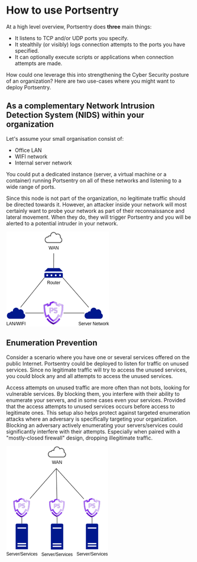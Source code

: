 # How to use Portsentry

At a high level overview, Portsentry does **three** main things:

* It listens to TCP and/or UDP ports you specify.
* It stealthily (or visibly) logs connection attempts to the ports you have specified.
* It can optionally execute scripts or applications when connection attempts are made.

How could one leverage this into strengthening the Cyber Security posture of an organization? Here are two use-cases where you might want to deploy Portsentry.

## As a complementary Network Intrusion Detection System (NIDS) within your organization

Let's assume your small organisation consist of:

* Office LAN
* WIFI network
* Internal server network

You could put a dedicated instance (server, a virtual machine or a container) running Portsentry on all of these networks and listening to a wide range of ports.

Since this node is not part of the organization, no legitimate traffic should be directed towards it. However, an attacker inside your network will most certainly want to probe your network as part of their reconnaissance and lateral movement. When they do, they will trigger Portsentry and you will be alerted to a potential intruder in your network.

![PortSentry Inside Internal Organization](images/PS-Int-Org.png)

## Enumeration Prevention

Consider a scenario where you have one or several services offered on the public Internet. Portsentry could be deployed to listen for traffic on unused services. Since no legitimate traffic will try to access the unused services, you could block any and all attempts to access the unused services.

Access attempts on unused traffic are more often than not bots, looking for vulnerable services. By blocking them, you interfere with their ability to enumerate your servers, and in some cases even your services. Provided that the access attempts to unused services occurs before access to legitimate ones. This setup also helps protect against targeted enumeration attacks where an adversary is specifically targeting your organization. Blocking an adversary actively enumerating your servers/services could significantly interfere with their attempts. Especially when paired with a "mostly-closed firewall" design, dropping illegitimate traffic.

![PortSentry Blocking Enumeration Attempts](images/PS-Enumeration.png)